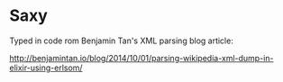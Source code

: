 # Saxy

Typed in code rom Benjamin Tan's XML parsing blog article:

http://benjamintan.io/blog/2014/10/01/parsing-wikipedia-xml-dump-in-elixir-using-erlsom/

